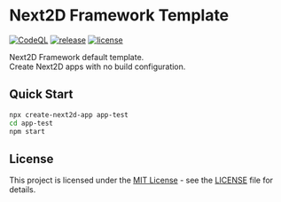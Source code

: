 Next2D Framework Template
=============

[![CodeQL](https://github.com/Next2D/framework-template/actions/workflows/codeql-analysis.yml/badge.svg?branch=main)](https://github.com/Next2D/framework-template/actions/workflows/codeql-analysis.yml)
[![release](https://img.shields.io/github/v/release/Next2D/framework-template)](https://github.com/Next2D/framework-template/releases)
[![license](https://img.shields.io/github/license/Next2D/framework-template)](https://github.com/Next2D/framework-template/blob/main/LICENSE)

Next2D Framework default template.\
Create Next2D apps with no build configuration.

## Quick Start

```sh
npx create-next2d-app app-test
cd app-test
npm start
```

## License
This project is licensed under the [MIT License](https://opensource.org/licenses/MIT) - see the [LICENSE](LICENSE) file for details.